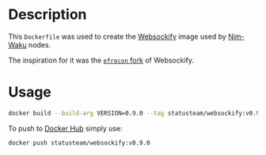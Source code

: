 # Description

This `Dockerfile` was used to create the [Websockify](https://github.com/novnc/websockify) image used by [Nim-Waku](https://github.com/status-im/nim-waku) nodes.

The inspiration for it was the [`efrecon` fork](https://github.com/efrecon/websockify/tree/master) of Websockify.

# Usage

```sh
docker build --build-arg VERSION=0.9.0 --tag statusteam/websockify:v0.9.0 .
```
To push to [Docker Hub](https://hub.docker.com/r/statusteam/websockify) simply use:
```sh
docker push statusteam/websockify:v0.9.0
```
